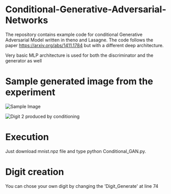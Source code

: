 # Conditional-Generative-Adversarial-Networks

The repository contains example code for conditional Generative Adversarial Model written in theno and Lasagne. The code follows the paper https://arxiv.org/abs/1411.1784 but with a different deep architecture. 

Very basic MLP architecture is used for both the discriminator and the generator as well

# Sample generated image from the experiment
  ![Sample Image](https://github.com/sverma88/Conditional-Generative-Adversarial-Networks/blob/master/Generated_Image.png)

  
  
  ![Digit 2 produced by conditioning](https://github.com/sverma88/Conditional-Generative-Adversarial-Networks/blob/master/Digit-2.png)
  
# Execution 
Just download mnist.npz file and type python Conditional_GAN.py.

# Digit creation
You can chose your own digit by changing the 'Digit_Generate' at line 74
